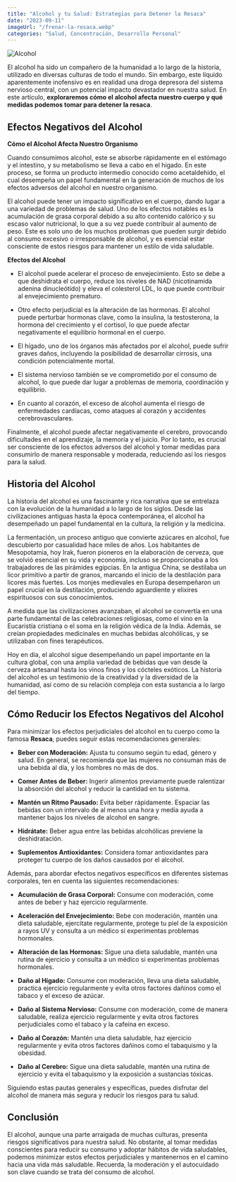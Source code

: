 ```yaml
---
title: "Alcohol y tu Salud: Estrategias para Detener la Resaca"
date: "2023-09-11"
imageUrl: "/frenar-la-resaca.webp"
categories: "Salud, Concentración, Desarrollo Personal"
---
```


![Alcohol](/frenar-la-resaca-page.webp)

El alcohol ha sido un compañero de la humanidad a lo largo de la historia, utilizado en diversas culturas de todo el mundo. Sin embargo, este líquido aparentemente inofensivo es en realidad una droga depresora del sistema nervioso central, con un potencial impacto devastador en nuestra salud. En este artículo, **exploraremos cómo el alcohol afecta nuestro cuerpo y qué medidas podemos tomar para detener la resaca**.

## Efectos Negativos del Alcohol

**Cómo el Alcohol Afecta Nuestro Organismo**

Cuando consumimos alcohol, este se absorbe rápidamente en el estómago y el intestino, y su metabolismo se lleva a cabo en el hígado. En este proceso, se forma un producto intermedio conocido como acetaldehído, el cual desempeña un papel fundamental en la generación de muchos de los efectos adversos del alcohol en nuestro organismo.

El alcohol puede tener un impacto significativo en el cuerpo, dando lugar a una variedad de problemas de salud. Uno de los efectos notables es la acumulación de grasa corporal debido a su alto contenido calórico y su escaso valor nutricional, lo que a su vez puede contribuir al aumento de peso. Este es solo uno de los muchos problemas que pueden surgir debido al consumo excesivo o irresponsable de alcohol, y es esencial estar consciente de estos riesgos para mantener un estilo de vida saludable.

**Efectos del Alcohol**

- El alcohol puede acelerar el proceso de envejecimiento. Esto se debe a que deshidrata el cuerpo, reduce los niveles de NAD (nicotinamida adenina dinucleótido) y eleva el colesterol LDL, lo que puede contribuir al envejecimiento prematuro.

- Otro efecto perjudicial es la alteración de las hormonas. El alcohol puede perturbar hormonas clave, como la insulina, la testosterona, la hormona del crecimiento y el cortisol, lo que puede afectar negativamente el equilibrio hormonal en el cuerpo.

- El hígado, uno de los órganos más afectados por el alcohol, puede sufrir graves daños, incluyendo la posibilidad de desarrollar cirrosis, una condición potencialmente mortal.

- El sistema nervioso también se ve comprometido por el consumo de alcohol, lo que puede dar lugar a problemas de memoria, coordinación y equilibrio.

- En cuanto al corazón, el exceso de alcohol aumenta el riesgo de enfermedades cardíacas, como ataques al corazón y accidentes cerebrovasculares.

Finalmente, el alcohol puede afectar negativamente el cerebro, provocando dificultades en el aprendizaje, la memoria y el juicio. Por lo tanto, es crucial ser consciente de los efectos adversos del alcohol y tomar medidas para consumirlo de manera responsable y moderada, reduciendo así los riesgos para la salud.

## Historia del Alcohol

La historia del alcohol es una fascinante y rica narrativa que se entrelaza con la evolución de la humanidad a lo largo de los siglos. Desde las civilizaciones antiguas hasta la época contemporánea, el alcohol ha desempeñado un papel fundamental en la cultura, la religión y la medicina.

La fermentación, un proceso antiguo que convierte azúcares en alcohol, fue descubierto por casualidad hace miles de años. Los habitantes de Mesopotamia, hoy Irak, fueron pioneros en la elaboración de cerveza, que se volvió esencial en su vida y economía, incluso se proporcionaba a los trabajadores de las pirámides egipcias. En la antigua China, se destilaba un licor primitivo a partir de granos, marcando el inicio de la destilación para licores más fuertes. Los monjes medievales en Europa desempeñaron un papel crucial en la destilación, produciendo aguardiente y elixires espirituosos con sus conocimientos.

A medida que las civilizaciones avanzaban, el alcohol se convertía en una parte fundamental de las celebraciones religiosas, como el vino en la Eucaristía cristiana o el soma en la religión védica de la India. Además, se creían propiedades medicinales en muchas bebidas alcohólicas, y se utilizaban con fines terapéuticos.

Hoy en día, el alcohol sigue desempeñando un papel importante en la cultura global, con una amplia variedad de bebidas que van desde la cerveza artesanal hasta los vinos finos y los cócteles exóticos. La historia del alcohol es un testimonio de la creatividad y la diversidad de la humanidad, así como de su relación compleja con esta sustancia a lo largo del tiempo.

## Cómo Reducir los Efectos Negativos del Alcohol

Para minimizar los efectos perjudiciales del alcohol en tu cuerpo como la famosa **Resaca**, puedes seguir estas recomendaciones generales:

- **Beber con Moderación:** Ajusta tu consumo según tu edad, género y salud. En general, se recomienda que las mujeres no consuman más de una bebida al día, y los hombres no más de dos.

- **Comer Antes de Beber:** Ingerir alimentos previamente puede ralentizar la absorción del alcohol y reducir la cantidad en tu sistema.

- **Mantén un Ritmo Pausado:** Evita beber rápidamente. Espaciar las bebidas con un intervalo de al menos una hora y media ayuda a mantener bajos los niveles de alcohol en sangre.

- **Hidrátate:** Beber agua entre las bebidas alcohólicas previene la deshidratación.

- **Suplementos Antioxidantes:** Considera tomar antioxidantes para proteger tu cuerpo de los daños causados por el alcohol.

Además, para abordar efectos negativos específicos en diferentes sistemas corporales, ten en cuenta las siguientes recomendaciones:

- **Acumulación de Grasa Corporal:** Consume con moderación, come antes de beber y haz ejercicio regularmente.

- **Aceleración del Envejecimiento:** Bebe con moderación, mantén una dieta saludable, ejercítate regularmente, protege tu piel de la exposición a rayos UV y consulta a un médico si experimentas problemas hormonales.

- **Alteración de las Hormonas:** Sigue una dieta saludable, mantén una rutina de ejercicio y consulta a un médico si experimentas problemas hormonales.

- **Daño al Hígado:** Consume con moderación, lleva una dieta saludable, practica ejercicio regularmente y evita otros factores dañinos como el tabaco y el exceso de azúcar.

- **Daño al Sistema Nervioso:** Consume con moderación, come de manera saludable, realiza ejercicio regularmente y evita otros factores perjudiciales como el tabaco y la cafeína en exceso.

- **Daño al Corazón:** Mantén una dieta saludable, haz ejercicio regularmente y evita otros factores dañinos como el tabaquismo y la obesidad.

- **Daño al Cerebro:** Sigue una dieta saludable, mantén una rutina de ejercicio y evita el tabaquismo y la exposición a sustancias tóxicas.

Siguiendo estas pautas generales y específicas, puedes disfrutar del alcohol de manera más segura y reducir los riesgos para tu salud.

## Conclusión

El alcohol, aunque una parte arraigada de muchas culturas, presenta riesgos significativos para nuestra salud. No obstante, al tomar medidas conscientes para reducir su consumo y adoptar hábitos de vida saludables, podemos minimizar estos efectos perjudiciales y mantenernos en el camino hacia una vida más saludable. Recuerda, la moderación y el autocuidado son clave cuando se trata del consumo de alcohol.
